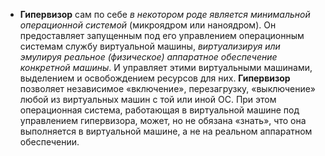 * **Гипервизор** сам по себе *в некотором роде является минимальной операционной системой* (микроядром или наноядром). Он предоставляет запущенным под его управлением операционным системам службу виртуальной машины, *виртуализируя или эмулируя реальное (физическое) аппаратное обеспечение конкретной машины*. И управляет этими виртуальными машинами, выделением и освобождением ресурсов для них. **Гипервизор** позволяет независимое «включение», перезагрузку, «выключение» любой из виртуальных машин с той или иной ОС. При этом операционная система, работающая в виртуальной машине под управлением гипервизора, может, но не обязана «знать», что она выполняется в виртуальной машине, а не на реальном аппаратном обеспечении.